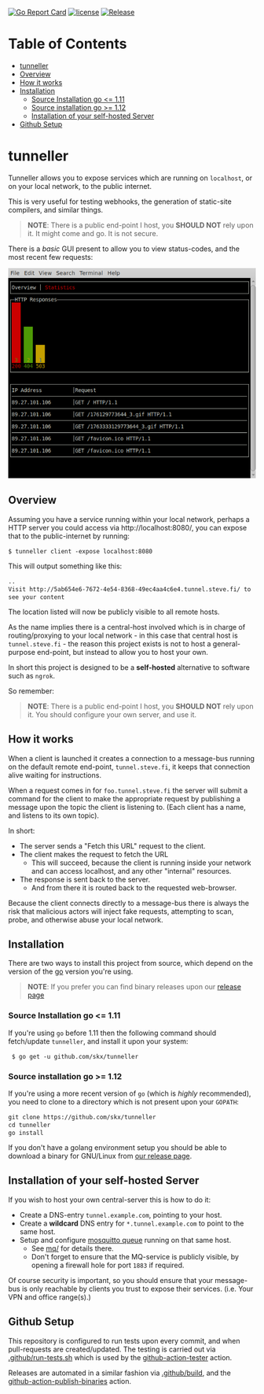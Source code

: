 [![Go Report Card](https://goreportcard.com/badge/github.com/skx/tunneller)](https://goreportcard.com/report/github.com/skx/tunneller)
[![license](https://img.shields.io/github/license/skx/tunneller.svg)](https://github.com/skx/tunneller/blob/master/LICENSE)
[![Release](https://img.shields.io/github/release/skx/tunneller.svg)](https://github.com/skx/tunneller/releases/latest)

Table of Contents
=================

* [tunneller](#tunneller)
* [Overview](#overview)
* [How it works](#how-it-works)
* [Installation](#installation)
  * [Source Installation go &lt;=  1.11](#source-installation-go---111)
  * [Source installation go  &gt;= 1.12](#source-installation-go---112)
  * [Installation of your self-hosted Server](#installation-of-your-self-hosted-server)
* [Github Setup](#github-setup)


# tunneller

Tunneller allows you to expose services which are running on `localhost`, or on your local network, to the public internet.

This is very useful for testing webhooks, the generation of static-site compilers, and similar things.

>**NOTE**: There is a public end-point I host, you __SHOULD NOT__ rely upon it.  It might come and go.  It is not secure.

There is a _basic_ GUI present to allow you to view status-codes, and the most recent few requests:

![Screenshot](_media/gui1.png)


## Overview

Assuming you have a service running within your local network, perhaps a HTTP server you could access via http://localhost:8080/, you can expose that to the public-internet by running:

    $ tunneller client -expose localhost:8080

This will output something like this:

    ..
    Visit http://5ab654e6-7672-4e54-8368-49ec4aa4c6e4.tunnel.steve.fi/ to see your content

The location listed will now be publicly visible to all remote hosts.

As the name implies there is a central-host involved which is in charge of routing/proxying to your local network - in this case that central host is `tunnel.steve.fi` - the reason this project exists is not to host a general-purpose end-point, but instead to allow you to host your own.

In short this project is designed to be a __self-hosted__ alternative to software such as `ngrok`.

So remember:

>**NOTE**: There is a public end-point I host, you __SHOULD NOT__ rely upon it.  You should configure your own server, and use it.



## How it works

When a client is launched it creates a connection to a message-bus running on the default remote end-point, `tunnel.steve.fi`, it keeps that connection alive waiting for instructions.

When a request comes in for `foo.tunnel.steve.fi` the server will submit a command for the client to make the appropriate request by publishing a message upon the topic the client is listening to.  (Each client has a name, and listens to its own topic).

In short:

* The server sends a "Fetch this URL" request to the client.
* The client makes the request to fetch the URL
  * This will succeed, because the client is running inside your network and can access localhost, and any other "internal" resources.
* The response is sent back to the server.
  * And from there it is routed back to the requested web-browser.

Because the client connects directly to a message-bus there is always the risk that malicious actors will inject fake requests, attempting to scan, probe, and otherwise abuse your local network.


## Installation

There are two ways to install this project from source, which depend on the version of the [go](https://golang.org/) version you're using.

> **NOTE**: If you prefer you can find binary releases upon our [release page](https://github.com/skx/tunneller/releases/)


### Source Installation go <=  1.11

If you're using `go` before 1.11 then the following command should fetch/update `tunneller`, and install it upon your system:

     $ go get -u github.com/skx/tunneller

### Source installation go  >= 1.12

If you're using a more recent version of `go` (which is _highly_ recommended), you need to clone to a directory which is not present upon your `GOPATH`:

    git clone https://github.com/skx/tunneller
    cd tunneller
    go install


If you don't have a golang environment setup you should be able to download a binary for GNU/Linux from [our release page](https://github.com/skx/tunneller/releases).




## Installation of your self-hosted Server

If you wish to host your own central-server this is how to do it:

* Create a DNS-entry `tunnel.example.com`, pointing to your host.
* Create a __wildcard__ DNS entry for `*.tunnel.example.com` to point to the same host.
* Setup and configure [mosquitto queue](https://mosquitto.org/) running on that same host.
  * See [mq/](mq/) for details there.
  * Don't forget to ensure that the MQ-service is publicly visible, by opening a firewall hole for port `1883` if required.

Of course security is important, so you should ensure that your message-bus is only reachable by clients you trust to expose their services.  (i.e. Your VPN and office range(s).)



## Github Setup

This repository is configured to run tests upon every commit, and when
pull-requests are created/updated.  The testing is carried out via
[.github/run-tests.sh](.github/run-tests.sh) which is used by the
[github-action-tester](https://github.com/skx/github-action-tester) action.

Releases are automated in a similar fashion via [.github/build](.github/build),
and the [github-action-publish-binaries](https://github.com/skx/github-action-publish-binaries) action.
